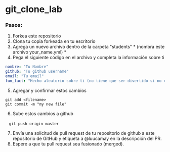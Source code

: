 git_clone_lab
=============

### Pasos:

1. Forkea este repositorio
2. Clona tu copia forkeada en tu escritorio
3. Agrega un nuevo archivo dentro de la carpeta "students" * (nombra este archivo your_name.yml) *
4. Pega el siguiente código en el archivo y completa la información sobre ti

  ```yml
  nombre: "Tu Nombre"
  github: "Tu github username"
  email: "Tu email"
  fun_fact: "Hecho aleatorio sobre ti (no tiene que ser divertido si no eres una persona divertida)"
  ```

5. Agregar y confirmar estos cambios

  `git add <filename>`  
  `git commit -m "my new file"`  
    
6. Sube estos cambios a github

   `git push origin master`

7. Envía una solicitud de pull request de tu repositorio de github a este repositorio de GitHub y etiqueta a @luucamay en la descripción del PR.
8. Espere a que tu pull request sea fusionado (merged).
